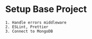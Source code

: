 # Setup Base Project

    1. Handle errors middleware
    2. ESLint, Prettier
    3. Connect to MongoDB
